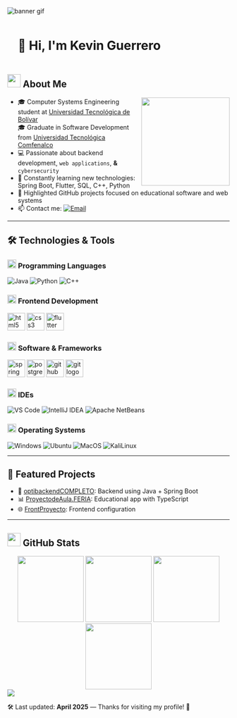 <!-- Animated Banner -->
<img src="https://user-images.githubusercontent.com/73097560/115834477-dbab4500-a447-11eb-908a-139a6edaec5c.gif" alt="banner gif"/>

<!-- Presentation -->
<div id="user-content-toc">
  <ul align="left">
    <summary><h1 style="display: inline-block; animation: slidein 1s ease-in;">👋 Hi, I'm Kevin Guerrero</h1></summary>
  </ul>
</div>

## <picture><img src="https://github.com/7oSkaaa/7oSkaaa/blob/main/Images/about_me.gif?raw=true" width="30px"></picture> About Me

<picture>
  <img align="right" src="https://media.giphy.com/media/du3J3cXyzhj75IOgvA/giphy.gif" width="200px">
</picture>

- 🎓 Computer Systems Engineering student at [Universidad Tecnológica de Bolívar](https://www.utb.edu.co)  
  🎓 Graduate in Software Development from [Universidad Tecnológica Comfenalco](https://tecnologicocomfenalco.edu.co/)
- 💻 Passionate about backend development, `web applications`, **&** `cybersecurity`
- 🧠 Constantly learning new technologies: Spring Boot, Flutter, SQL, C++, Python
- 🚀 Highlighted GitHub projects focused on educational software and web systems
- 📫 Contact me:  [![Email](https://img.shields.io/badge/Email-KevinGuerrero-orange?style=flat-square&logo=gmail)](mailto:kevinjoseguerrero44@gmail.com)

---

## 🛠️ Technologies & Tools

### <picture> <img src="https://github.com/7oSkaaa/7oSkaaa/blob/main/Images/Programming_Languages.gif?raw=true" width="20px"> </picture> Programming Languages

![Java](https://skillicons.dev/icons?i=java)
![Python](https://skillicons.dev/icons?i=python)
![C++](https://skillicons.dev/icons?i=cpp)

### <picture> <img src="https://github.com/7oSkaaa/7oSkaaa/blob/main/Images/Front_End.gif?raw=true" width="20px"> </picture> Frontend Development

<div align="left">
  <img src="https://cdn.jsdelivr.net/gh/devicons/devicon/icons/html5/html5-original.svg" height="40" alt="html5 logo" />
  <img src="https://cdn.jsdelivr.net/gh/devicons/devicon/icons/css3/css3-original.svg" height="40" alt="css3 logo" />
  <img src="https://cdn.jsdelivr.net/gh/devicons/devicon/icons/flutter/flutter-original.svg" height="40" alt="flutter logo" />
</div>

### <picture> <img src="https://github.com/7oSkaaa/7oSkaaa/blob/main/Images/Software_Tools.gif?raw=true" width="20px"> </picture> Software & Frameworks

<div align="left">
  <img src="https://cdn.jsdelivr.net/gh/devicons/devicon/icons/spring/spring-original.svg" height="40" alt="spring logo" />
  <img src="https://cdn.jsdelivr.net/gh/devicons/devicon/icons/postgresql/postgresql-original.svg" height="40" alt="postgresql logo" />
  <img src="https://cdn.jsdelivr.net/gh/devicons/devicon/icons/github/github-original.svg" height="40" alt="github logo" />
  <img src="https://cdn.jsdelivr.net/gh/devicons/devicon/icons/git/git-original.svg" height="40" alt="git logo" />
</div>

### <picture> <img src="https://github.com/7oSkaaa/7oSkaaa/blob/main/Images/IDEs.gif?raw=true" width="20px"> </picture> IDEs

![VS Code](https://img.shields.io/badge/VSCode-007ACC?style=flat-square&logo=visual-studio-code&logoColor=white)
![IntelliJ IDEA](https://img.shields.io/badge/IntelliJ-000000?style=flat-square&logo=intellij-idea&logoColor=white)
![Apache NetBeans](https://img.shields.io/badge/Apache%20NetBeans-1B6AC6?style=flat-square&logo=apachenetbeanside&logoColor=white)

### <picture> <img src="https://github.com/7oSkaaa/7oSkaaa/blob/main/Images/OS.gif?raw=true" width="20px"> </picture> Operating Systems

![Windows](https://img.shields.io/badge/Windows-0078D6?style=flat-square&logo=windows&logoColor=white)
![Ubuntu](https://img.shields.io/badge/Ubuntu-E95420?style=flat-square&logo=ubuntu&logoColor=white)
![MacOS](https://img.shields.io/badge/MacOS-000000?style=flat-square&logo=macOS&logoColor=white)
![KaliLinux](https://img.shields.io/badge/Kali-557C94?style=flat-square&logo=KaliLinux&logoColor=white)

---

## 🚀 Featured Projects

- 🔧 [optibackendCOMPLETO](https://github.com/HKevinGuerrero/optibackendCOMPLETO): Backend using Java + Spring Boot  
- 📊 [ProyectodeAula.FERIA](https://github.com/HKevinGuerrero/ProyectodeAula.FERIA): Educational app with TypeScript  
- 🌐 [FrontProyecto](https://github.com/HKevinGuerrero/FrontProyecto): Frontend configuration

---

## <picture> <img src="https://github.com/7oSkaaa/7oSkaaa/blob/main/Images/Statistics.gif?raw=true" width="30px"> </picture> GitHub Stats

<div align="center">
  <img src="https://github-readme-stats.vercel.app/api?username=HKevinGuerrero&hide_title=false&hide_rank=false&show_icons=true&include_all_commits=true&count_private=true&disable_animations=false&theme=dracula&locale=en&hide_border=false&order=1" height="150" />
  <img src="https://github-readme-stats.vercel.app/api/top-langs?username=HKevinGuerrero&layout=compact&langs_count=6&theme=dracula&hide_border=false&order=2" height="150" />
  <img src="https://streak-stats.demolab.com?user=HKevinGuerrero&theme=dracula&hide_border=false&border_radius=5" height="150" />
  <img src="https://github-profile-trophy.vercel.app/?username=HKevinGuerrero&theme=dracula&column=4&margin-w=10&margin-h=15" height="150" />
</div>

<!-- Bottom separator -->
<img src="https://user-images.githubusercontent.com/73097560/115834477-dbab4500-a447-11eb-908a-139a6edaec5c.gif">

🛠 Last updated: **April 2025** — Thanks for visiting my profile! 🚀
